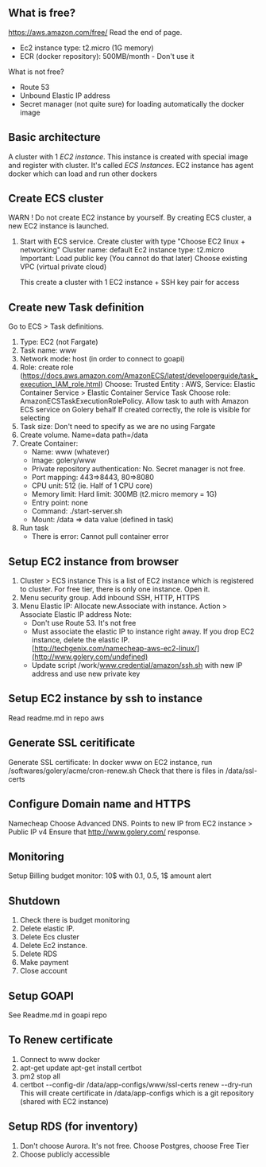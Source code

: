 What is free?
-------------
https://aws.amazon.com/free/
Read the end of page.
- Ec2 instance type: t2.micro (1G memory)
- ECR (docker repository): 500MB/month - Don't use it

What is not free?
- Route 53
- Unbound Elastic IP address
- Secret manager (not quite sure) for loading automatically the docker image

Basic architecture 
------------------
A cluster with 1 *EC2 instance*. 
This instance is created with special image and register with cluster. It's called *ECS Instances*.
EC2 instance has agent docker which can load and run other dockers
   

Create ECS cluster
-----------------
WARN ! Do not create EC2 instance by yourself. By creating ECS cluster, a new EC2 instance is launched.

1. Start with ECS service. 
   Create cluster with type "Choose EC2 linux + networking"
   Cluster name: default
   Ec2 instance type: t2.micro
   Important: Load public key (You cannot do that later)
   Choose existing VPC (virtual private cloud)
   
   This create a cluster with 1 EC2 instance + SSH key pair for access 
  
Create new Task definition 
--------------------------
Go to ECS > Task definitions.
1. Type: EC2 (not Fargate)
2. Task name: www
3. Network mode: host (in order to connect to goapi)
4. Role: create role (https://docs.aws.amazon.com/AmazonECS/latest/developerguide/task_execution_IAM_role.html)
   Choose: Trusted Entity : AWS, Service: Elastic Container Service > Elastic Container Service Task
   Choose role: AmazonECSTaskExecutionRolePolicy. Allow task to auth with Amazon ECS service on Golery behalf
   If created correctly, the role is visible for selecting
5. Task size: Don't need to specify as we are no using Fargate
6. Create volume. Name=data path=/data
5. Create Container: 
   - Name: www (whatever)
   - Image: golery/www
   - Private repository authentication: No. Secret manager is not free.
   - Port mapping: 443=>8443, 80=>8080
   - CPU unit: 512 (ie. Half of 1 CPU core)
   - Memory limit: Hard limit: 300MB  (t2.micro memory = 1G)
   - Entry point: none
   - Command: ./start-server.sh
   - Mount: /data => data value (defined in task)
6. Run task
   - There is error: Cannot pull container error    
  
Setup EC2 instance from browser
-------------------------------
1. Cluster > ECS instance
   This is a list of EC2 instance which is registered to cluster.
   For free tier, there is only one instance. Open it.
2. Menu security group. 
   Add inbound SSH, HTTP, HTTPS
3. Menu Elastic IP:
   Allocate new.Associate with instance.
   Action > Associate Elastic IP address
   Note:
   - Don't use Route 53. It's not free
   - Must associate the elastic IP to instance right away. If you drop EC2 instance, delete the elastic IP.  
   [http://techgenix.com/namecheap-aws-ec2-linux/](http://www.golery.com/undefined)
   - Update script /work/www.credential/amazon/ssh.sh with new IP address and use new private key
   

Setup EC2 instance by ssh to instance
--------------------------------------
Read readme.md in repo aws


Generate SSL ceritificate
-------------------------
Generate SSL certificate: 
In docker www on EC2 instance, run /softwares/golery/acme/cron-renew.sh
Check that there is files in /data/ssl-certs

Configure Domain name and HTTPS
-------------------------------
Namecheap
Choose Advanced DNS.
Points to new IP from EC2 instance > Public IP v4
Ensure that http://www.golery.com/ response.


Monitoring
----------
Setup Billing budget monitor: 10$ with 0.1, 0.5, 1$ amount alert

Shutdown 
--------
1. Check there is budget monitoring
2. Delete elastic IP.  
3. Delete Ecs cluster
4. Delete Ec2 instance.
5. Delete RDS
3. Make payment
4. Close account

Setup GOAPI
-----------
See Readme.md in goapi repo

To Renew certificate
--------------------
1. Connect to www docker
2. apt-get update
   apt-get install certbot
3. pm2 stop all
4. certbot --config-dir /data/app-configs/www/ssl-certs renew --dry-run
   This will create certificate in /data/app-configs which is a git repository (shared with EC2 instance)
   
Setup RDS (for inventory)
-------------------------
1. Don't choose Aurora. It's not free.
   Choose Postgres, choose Free Tier
2. Choose publicly accessible